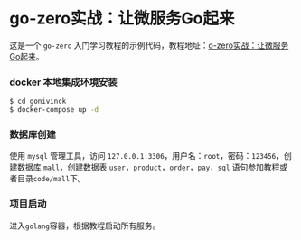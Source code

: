 # go-zero实战：让微服务Go起来
这是一个 `go-zero` 入门学习教程的示例代码，教程地址：[o-zero实战：让微服务Go起来](https://juejin.cn/post/7036011047391592485)。

### docker 本地集成环境安装
```bash
$ cd gonivinck
$ docker-compose up -d
```

### 数据库创建
使用 `mysql` 管理工具，访问 `127.0.0.1:3306`，用户名：`root`，密码：`123456`，创建数据库 `mall`，创建数据表 `user`，`product`，`order`，`pay`，`sql` 语句参加教程或者目录`code/mall`下。

### 项目启动
进入`golang`容器，根据教程启动所有服务。

